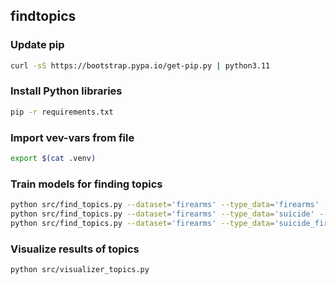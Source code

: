 findtopics
---

### Update pip
```bash
curl -sS https://bootstrap.pypa.io/get-pip.py | python3.11
```

### Install Python libraries
```bash
pip -r requirements.txt
```

### Import vev-vars from file
```bash
export $(cat .venv) 
```

### Train models for finding topics
```bash
python src/find_topics.py --dataset='firearms' --type_data='firearms' --min_samples=200 --min_cluster_size=40 --cluster_selection_epsilon=0.1 --n_jobs=64
python src/find_topics.py --dataset='firearms' --type_data='suicide' --min_samples=40 --min_cluster_size=200 --cluster_selection_epsilon=0.1 --n_jobs=64
python src/find_topics.py --dataset='firearms' --type_data='suicide_firearms' --min_samples=40 --min_cluster_size=200 --cluster_selection_epsilon=0.1 --n_jobs=32
```

### Visualize results of topics
```bash
python src/visualizer_topics.py 
```

